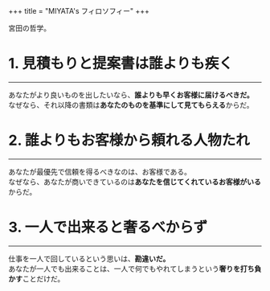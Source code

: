 +++
title = "MIYATA's フィロソフィー"
+++

宮田の哲学。

<!--more-->

# 1. 見積もりと提案書は誰よりも疾く
---
あなたがより良いものを出したいなら、**誰よりも早くお客様に届けるべきだ。**  
なぜなら、それ以降の書類は**あなたのものを基準にして見てもらえる**からだ。

# 2. 誰よりもお客様から頼れる人物たれ
---
あなたが最優先で信頼を得るべきなのは、お客様である。  
なぜなら、あなたが商いできているのは**あなたを信じてくれているお客様がいる**からだ。

# 3. 一人で出来ると奢るべからず
---
仕事を一人で回しているという思いは、**勘違いだ。**  
あなたが一人でも出来ることは、一人で何でもやれてしまうという**奢りを打ち負かす**ことだけだ。

<br>
<br>
<br>
